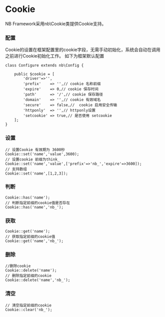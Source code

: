 # Cookie

NB Framework采用nb\Cookie类提供Cookie支持。

### 配置
Cookie的设置在框架配置里的cookie字段，无需手动初始化，系统会自动在调用之前进行Cookie初始化工作。
如下为框架默认配置
```$php
class Configure extends nb\Config {

    public $cookie = [
        'driver'=>'',
        'prefix'    => '',// cookie 名称前缀
        'expire'    => 0,// cookie 保存时间
        'path'      => '/',// cookie 保存路径
        'domain'    => '',// cookie 有效域名
        'secure'    => false,//  cookie 启用安全传输
        'httponly'  => '',// httponly设置
        'setcookie' => true,// 是否使用 setcookie
    ]; 
}

```

### 设置

```$php
// 设置Cookie 有效期为 3600秒
Cookie::set('name','value',3600);
// 设置cookie 前缀为think_
Cookie::set('name','value',['prefix'=>'nb_','expire'=>3600]);
// 支持数组
Cookie::set('name',[1,2,3]);
```

### 判断
```$php
Cookie::has('name');
// 判断指定前缀的cookie值是否存在
Cookie::has('name','nb_');
```

### 获取
```$php
Cookie::get('name');
// 获取指定前缀的cookie值
Cookie::get('name','nb_');
```

### 删除
```$php
//删除cookie
Cookie::delete('name');
// 删除指定前缀的cookie
Cookie::delete('name','nb_');
```

### 清空
```$php
// 清空指定前缀的cookie
Cookie::clear('nb_');
```